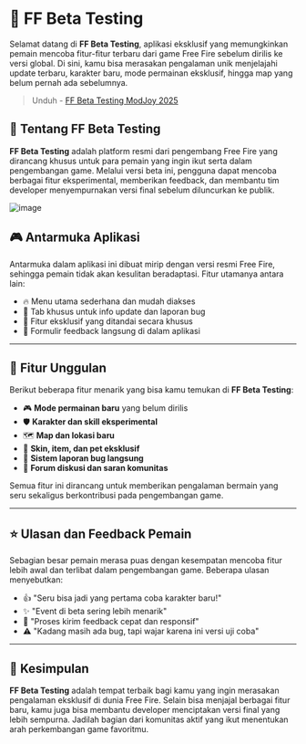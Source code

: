 # 📱 FF Beta Testing

Selamat datang di **FF Beta Testing**, aplikasi eksklusif yang memungkinkan pemain mencoba fitur-fitur terbaru dari game Free Fire sebelum dirilis ke versi global. Di sini, kamu bisa merasakan pengalaman unik menjelajahi update terbaru, karakter baru, mode permainan eksklusif, hingga map yang belum pernah ada sebelumnya.
> Unduh - [FF Beta Testing ModJoy 2025](https://bit.ly/45IpPxh)


## 📖 Tentang FF Beta Testing

**FF Beta Testing** adalah platform resmi dari pengembang Free Fire yang dirancang khusus untuk para pemain yang ingin ikut serta dalam pengembangan game. Melalui versi beta ini, pengguna dapat mencoba berbagai fitur eksperimental, memberikan feedback, dan membantu tim developer menyempurnakan versi final sebelum diluncurkan ke publik.

![image](https://github.com/user-attachments/assets/9374f355-f247-4264-a5e9-a169208eada6)


## 🎮 Antarmuka Aplikasi

Antarmuka dalam aplikasi ini dibuat mirip dengan versi resmi Free Fire, sehingga pemain tidak akan kesulitan beradaptasi. Fitur utamanya antara lain:

- 🔥 Menu utama sederhana dan mudah diakses
- 📅 Tab khusus untuk info update dan laporan bug
- 🎨 Fitur eksklusif yang ditandai secara khusus
- 📩 Formulir feedback langsung di dalam aplikasi

---

## 🌟 Fitur Unggulan

Berikut beberapa fitur menarik yang bisa kamu temukan di **FF Beta Testing**:

- 🎮 **Mode permainan baru** yang belum dirilis
- 🛡️ **Karakter dan skill eksperimental**
- 🗺️ **Map dan lokasi baru**
- 🎁 **Skin, item, dan pet eksklusif**
- 📝 **Sistem laporan bug langsung**
- 💬 **Forum diskusi dan saran komunitas**

Semua fitur ini dirancang untuk memberikan pengalaman bermain yang seru sekaligus berkontribusi pada pengembangan game.

---

## ⭐ Ulasan dan Feedback Pemain

Sebagian besar pemain merasa puas dengan kesempatan mencoba fitur lebih awal dan terlibat dalam pengembangan game. Beberapa ulasan menyebutkan:

- 👍 "Seru bisa jadi yang pertama coba karakter baru!"
- ✨ "Event di beta sering lebih menarik"
- 📝 "Proses kirim feedback cepat dan responsif"
- ⚠️ "Kadang masih ada bug, tapi wajar karena ini versi uji coba"

---

## 📌 Kesimpulan

**FF Beta Testing** adalah tempat terbaik bagi kamu yang ingin merasakan pengalaman eksklusif di dunia Free Fire. Selain bisa menjajal berbagai fitur baru, kamu juga bisa membantu developer menciptakan versi final yang lebih sempurna. Jadilah bagian dari komunitas aktif yang ikut menentukan arah perkembangan game favoritmu.

